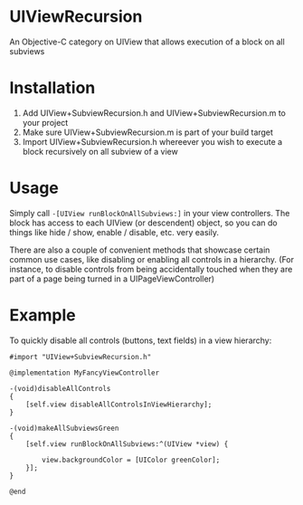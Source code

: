 UIViewRecursion
===============

An Objective-C category on UIView that allows execution of a block on all subviews

Installation
============

1. Add UIView+SubviewRecursion.h and UIView+SubviewRecursion.m to your project
1. Make sure UIView+SubviewRecursion.m is part of your build target
1. Import UIView+SubviewRecursion.h whereever you wish to execute a block recursively on all subview of a view

Usage
=====

Simply call `-[UIView runBlockOnAllSubviews:]` in your view controllers. The block has access to each UIView (or descendent) object, so you can do things like hide / show, enable / disable, etc. very easily.

There are also a couple of convenient methods that showcase certain common use cases, like disabling or enabling all controls in a hierarchy. (For instance, to disable controls from being accidentally touched when they are part of a page being turned in a UIPageViewController)

Example
=======

To quickly disable all controls (buttons, text fields) in a view hierarchy:

    #import "UIView+SubviewRecursion.h"

    @implementation MyFancyViewController

    -(void)disableAllControls
    {
        [self.view disableAllControlsInViewHierarchy];
    }
    
    -(void)makeAllSubviewsGreen
    {
        [self.view runBlockOnAllSubviews:^(UIView *view) {
        
            view.backgroundColor = [UIColor greenColor];
        }];
    }
    
    @end
    